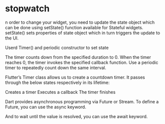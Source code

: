 # stopwatch
n order to change your widget, you need to update the state object which can be done using setState() function available for Stateful widgets. setState() sets properties of state object which in turn triggers the update to the UI.


Userd Timer() and periodic constructor to set state 

The timer counts down from the specified duration to 0. When the timer reaches 0, the timer invokes the specified callback function. Use a periodic timer to repeatedly count down the same interval.

Flutter’s Timer class allows us to create a countdown timer. It passes through the below states respectively in its lifetime:

Creates a timer
Executes a callback
The timer finishes

Dart provides asynchronous programming via Future or Stream. To define a Future, you can use the async keyword.

And to wait until the value is resolved, you can use the await keyword.
